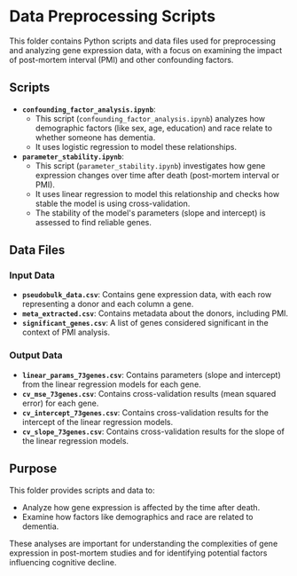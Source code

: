 # Data Preprocessing Scripts

This folder contains Python scripts and data files used for preprocessing and analyzing gene expression data, with a focus on examining the impact of post-mortem interval (PMI) and other confounding factors.

## Scripts
* **`confounding_factor_analysis.ipynb`**:
    * This script (`confounding_factor_analysis.ipynb`) analyzes how demographic factors (like sex, age, education) and race relate to whether someone has dementia.
    * It uses logistic regression to model these relationships.
* **`parameter_stability.ipynb`**:
    * This script (`parameter_stability.ipynb`) investigates how gene expression changes over time after death (post-mortem interval or PMI).
    * It uses linear regression to model this relationship and checks how stable the model is using cross-validation.
    * The stability of the model's parameters (slope and intercept) is assessed to find reliable genes.



## Data Files

### Input Data

* **`pseudobulk_data.csv`**: Contains gene expression data, with each row representing a donor and each column a gene.
* **`meta_extracted.csv`**: Contains metadata about the donors, including PMI.
* **`significant_genes.csv`**: A list of genes considered significant in the context of PMI analysis.

### Output Data

* **`linear_params_73genes.csv`**: Contains parameters (slope and intercept) from the linear regression models for each gene.
* **`cv_mse_73genes.csv`**: Contains cross-validation results (mean squared error) for each gene.
* **`cv_intercept_73genes.csv`**: Contains cross-validation results for the intercept of the linear regression models.
* **`cv_slope_73genes.csv`**: Contains cross-validation results for the slope of the linear regression models.

## Purpose

This folder provides scripts and data to:

* Analyze how gene expression is affected by the time after death.
* Examine how factors like demographics and race are related to dementia.

These analyses are important for understanding the complexities of gene expression in post-mortem studies and for identifying potential factors influencing cognitive decline.

